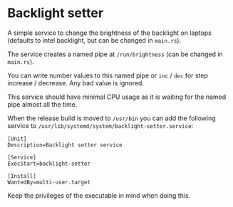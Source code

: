 # Backlight setter
A simple service to change the brightness of the backlight on laptops (defaults to intel backlight, but can be changed in `main.rs`).

The service creates a named pipe at `/run/brightness` (can be changed in `main.rs`).

You can write number values to this named pipe or `inc` / `dec` for step increase / decrease. Any bad value is ignored.

This service should have minimal CPU usage as it is waiting for the named pipe almost all the time.

When the release build is moved to `/usr/bin` you can add the following service to `/usr/lib/systemd/system/backlight-setter.service`:
```
[Unit]
Description=Backlight setter service

[Service]
ExecStart=backlight-setter

[Install]
WantedBy=multi-user.target
```
Keep the privileges of the executable in mind when doing this.
